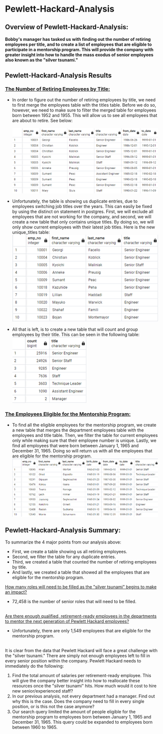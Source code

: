 # Pewlett-Hackard-Analysis


## Overview of Pewlett-Hackard-Analysis:
#### Bobby's manager has tasked us with finding out the number of retiring employees per title, and to create a list of employees that are eligible to participate in a mentorship program. This will provide the company with greater insight into how to handle the mass exodus of senior employees also known as the "silver tsunami."


## Pewlett-Hackard-Analysis Results
###  <u>The Number of Retiring Employees by Title:</u>
 
 * In order to figure out the number of retiring employees by title, we need to first merge the employees table with the titles table. Before we do so, however, we need to make sure to filter the merged table for employees born between 1952 and 1955. This will allow us to see all employees that are about to retire. 
 See below: 
 <br></br> 
 ![retirement_titles](retirement_titles.png)

* Unfortunately, the table is showing us duplicate entries, due to employees switching job titles over the years. This can easily be fixed by using the distinct on statement in postgres. 
First, we will exclude all employees that are not working for the company, and second, we will create a new table that only contains unique titles. By doing so, we will only show current employees with their latest job titles. Here is the new unique_titles table:<br>
![unique_titles](unique_titles.png)
  
* All that is left, is to create a new table that will count and group   employees by their title. This can be seen in the following table:<br>
![retiring_titles](retiring_titles.png)

###  <u>The Employees Eligible for the Mentorship Program:</u>
* To find all the eligible employees for the mentorship program, we create a new table that merges the department employees table with the employees and title table. Then, we filter the table for current employees only while making sure that their employee number is unique. Lastly, we find all employees that were born between January 1, 1965 and December 31, 1965. Doing so will return us with all the employees that are eligible for the mentorship program. 
![mentorship_eligibilty](mentorship_eligibilty.png)



## Pewlett-Hackard-Analysis Summary:

To summarize the 4 major points from our analysis above:
*  First, we create a table showing us all retiring employees. 
* Second, we filter the table for any duplicate entries. 
* Third, we created a table that counted the number of retiring employees by title. 
* And lastly, we created a table that showed all the employees that are eligible for the mentorship program.

<u>How many roles will need to be filled as the "silver tsunami" begins to make an impact?</u>
* 72,458 is the number of senior roles that will need to be filled.
    </u><br></br>

<u>Are there enough qualified, retirement-ready employees in the departments to mentor the next generation of Pewlett Hackard employees?</u>

* Unfortunately, there are only 1,549 employees that are eligible for the mentorship program.
    <br></br>

It is clear from the data that Pewlett Hackard will face a great challenge with the "silver tsunami." There are simply not enough employees left to fill in every senior position within the company. Pewlett Hackard needs to immediately do the following:
1. Find the total amount of salaries per retirement-ready employee. This will give the company better insight into how to reallocate these resources once the "silver tsunami" hits. How much would it cost to hire new senior/experienced staff?
2. In our previous analysis, not every department had a manager. Find out why this is the case. Does the company need to fill in every single position, or is this not the case anymore?
3. Our search query limited the amount of people eligible for the mentorship program to employees born between January 1, 1965 and December 31, 1965. This query could be expanded to employees born between 1960 to 1965.
